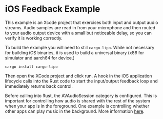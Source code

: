 # iOS Feedback Example

This example is an Xcode project that exercises both input and output
audio streams. Audio samples are read in from your microphone and then
routed to your audio output device with a small but noticeable delay,
so you can verify it is working correctly.

To build the example you will need to still `cargo-lipo`. While not
necessary for building iOS binaries, it is used to build a universal
binary (x86 for simulator and aarch64 for device.)

```
cargo install cargo-lipo
```

Then open the XCode project and click run. A hook in the iOS application
lifecycle calls into the Rust code to start the input/output feedback
loop and immediately returns back control.

Before calling into Rust, the AVAudioSession category is configured.
This is important for controlling how audio is shared with the rest
of the system when your app is in the foreground. One example is
controlling whether other apps can play music in the background.
More information [here](https://developer.apple.com/library/archive/documentation/Audio/Conceptual/AudioSessionProgrammingGuide/AudioSessionCategoriesandModes/AudioSessionCategoriesandModes.html#//apple_ref/doc/uid/TP40007875-CH10).


